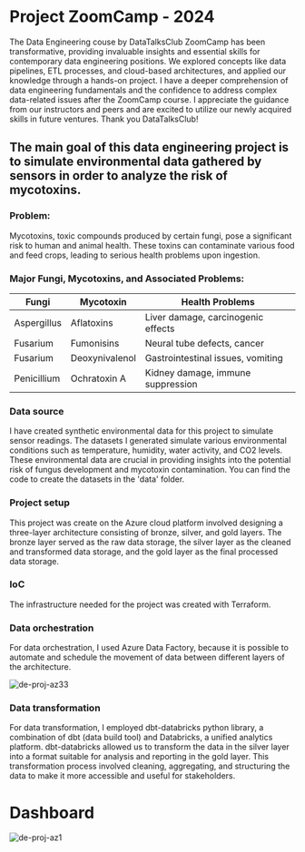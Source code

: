# Project ZoomCamp - 2024 

The Data Engineering couse by DataTalksClub ZoomCamp has been transformative, providing invaluable insights and essential skills for contemporary data engineering positions.
We explored concepts like data pipelines, ETL processes, and cloud-based architectures, and applied our knowledge through a hands-on project. I have a deeper comprehension of
data engineering fundamentals and the confidence to address complex data-related issues after the ZoomCamp course. 
I appreciate the guidance from our instructors and peers and are excited to utilize our newly acquired skills in future ventures.
Thank you DataTalksClub!

## The main goal of this data engineering project is to simulate environmental data gathered by sensors in order to analyze the risk of mycotoxins.
### Problem:
Mycotoxins, toxic compounds produced by certain fungi, pose a significant risk to human and animal health. 
These toxins can contaminate various food and feed crops, leading to serious health problems upon ingestion. 

### Major Fungi, Mycotoxins, and Associated Problems:

| Fungi         | Mycotoxin      | Health Problems                      |
|---------------|----------------|--------------------------------------|
| Aspergillus   | Aflatoxins     | Liver damage, carcinogenic effects   |
| Fusarium      | Fumonisins     | Neural tube defects, cancer          |
| Fusarium      | Deoxynivalenol | Gastrointestinal issues, vomiting    |
| Penicillium   | Ochratoxin A   | Kidney damage, immune suppression    |

### Data source 
I have created synthetic environmental data for this project to simulate sensor readings. 
The datasets I generated simulate various environmental conditions such as temperature, humidity, water activity, and CO2 levels.
These environmental data are crucial in providing insights into the potential risk of fungus development and mycotoxin contamination. 
You can find the code to create the datasets in the 'data' folder.

### Project setup 
This project was create on the Azure cloud platform involved designing a three-layer architecture consisting of bronze, silver, and gold layers. 
The bronze layer served as the raw data storage, the silver layer as the cleaned and transformed data storage, and the gold layer as the final processed data storage.

### IoC
The infrastructure needed for the project was created with Terraform. 

### Data orchestration
For data orchestration, I used Azure Data Factory, because it is possible to automate and schedule the movement of data between different layers of the architecture.


![de-proj-az33](https://github.com/maria-fisher/de-proj-az/assets/33252792/87262906-9df5-48af-9b93-513af2a87f9f)


### Data transformation
For data transformation, I employed dbt-databricks python library, a combination of dbt (data build tool) and Databricks, a unified analytics platform.
dbt-databricks allowed us to transform the data in the silver layer into a format suitable for analysis and reporting in the gold layer. 
This transformation process involved cleaning, aggregating, and structuring the data to make it more accessible and useful for stakeholders.

# Dashboard 

![de-proj-az1](https://github.com/maria-fisher/de-proj-az/assets/33252792/5b68e64a-58e6-4b3c-bf2e-f83c4b737d96)


